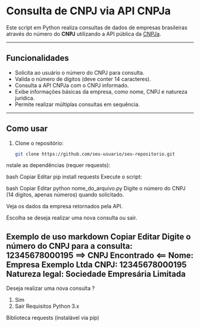 # Consulta de CNPJ via API CNPJa

Este script em Python realiza consultas de dados de empresas brasileiras através do número do **CNPJ** utilizando a API pública da [CNPJa](https://cnpja.com.br/).

---

## Funcionalidades

- Solicita ao usuário o número do CNPJ para consulta.
- Valida o número de dígitos (deve conter 14 caracteres).
- Consulta a API CNPJa com o CNPJ informado.
- Exibe informações básicas da empresa, como nome, CNPJ e natureza jurídica.
- Permite realizar múltiplas consultas em sequência.

---

## Como usar

1. Clone o repositório:
   ```bash
   git clone https://github.com/seu-usuario/seu-repositorio.git
nstale as dependências (requer requests):

bash
Copiar
Editar
pip install requests
Execute o script:

bash
Copiar
Editar
python nome_do_arquivo.py
Digite o número do CNPJ (14 dígitos, apenas números) quando solicitado.

Veja os dados da empresa retornados pela API.

Escolha se deseja realizar uma nova consulta ou sair.

Exemplo de uso
markdown
Copiar
Editar
Digite o número do CNPJ para a consulta: 12345678000195
==> CNPJ Encontrado <==
Nome: Empresa Exemplo Ltda
CNPJ: 12345678000195
Natureza legal: Sociedade Empresária Limitada
---------------------------------
Deseja realizar uma nova consulta ?
1. Sim
2. Sair
Requisitos
Python 3.x

Biblioteca requests (instalável via pip)

